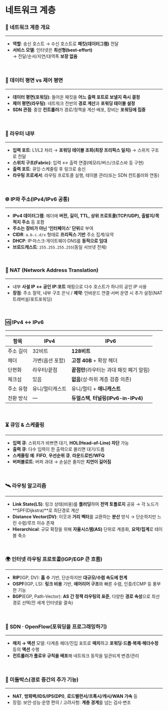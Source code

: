 # 네트워크 계층

### 📝 네트워크 계층 개요

---

- **역할**: 송신 호스트 → 수신 호스트로 **패킷(데이터그램)** 전달
- **서비스 모델**: 인터넷은 **최선형(best-effort)**  
  → 전달/순서/지연/대역폭 **보장 없음**

<br/>

### 🔀 데이터 평면 vs 제어 평면

---

- **데이터 평면(포워딩)**: 들어온 패킷을 **어느 출력 포트로 보낼지 즉시 결정**
- **제어 평면(라우팅)**: 네트워크 전반의 **경로 계산**과 **포워딩 테이블 설정**
- **SDN 관점**: 중앙 **컨트롤러**가 경로/정책을 계산·배포, 장비는 **포워딩에 집중**

<br/>

### 🧱 라우터 내부

---

- **입력 포트**: L1/L2 처리 → **포워딩 테이블 조회(최장 프리픽스 일치)** → 스위치 구조로 전달  
- **스위치 구조(Fabric)**: 입력 ↔ 출력 연결(메모리/버스/크로스바 등 구현)
- **출력 포트**: 큐잉·스케줄링 후 링크로 송신
- **라우팅 프로세서**: 라우팅 프로토콜 실행, 테이블 관리(또는 SDN 컨트롤러와 연동)

<br/>

### 🌐 IP와 주소(IPv4/IPv6 공통)

---

- **IPv4 데이터그램**: 헤더에 **버전, 길이, TTL, 상위 프로토콜(TCP/UDP), 출발지/목적지 주소** 등 포함  
- **주소는 장비가 아닌 ‘인터페이스’ 단위**로 부여
- **CIDR**: `a.b.c.d/x` 형태로 **프리픽스 기반** 주소 집계/요약
- **DHCP**: IP·마스크·게이트웨이·DNS를 **동적으로 임대**
- **브로드캐스트**: `255.255.255.255`(동일 서브넷 전체)

<br/>

### 🔁 NAT (Network Address Translation)

---

- 내부 **사설 IP ↔ 공인 IP:포트** 매핑으로 다수 호스트가 하나의 공인 IP 사용  
- **장점**: 주소 절약, 내부 구조 은닉 / **제약**: 인바운드 연결·서버 운영 시 추가 설정(NAT 트래버설/포트포워딩)

<br/>

### 🆚 IPv4 ↔ IPv6

---

| 항목        | IPv4                 | IPv6                                   |
|-------------|----------------------|-----------------------------------------|
| 주소 길이   | 32비트               | **128비트**                             |
| 헤더        | 가변(옵션 포함)      | **고정 40B** + 확장 헤더                |
| 단편화      | 라우터/끝점           | **끝점만**(라우터는 과대 패킷 폐기 알림) |
| 체크섬      | 있음                 | **없음**(상·하위 계층 검증 의존)        |
| 주소 유형   | 유니/멀티캐스트      | 유니/멀티 + **애니캐스트**              |
| 전환 방식   | —                    | **듀얼스택**, **터널링(IPv6-in-IPv4)**   |

<br/>

### ⏳ 큐잉 & 스케줄링

---

- **입력 큐**: 스위치가 바쁘면 대기, **HOL(Head-of-Line) 차단** 가능  
- **출력 큐**: 다수 입력이 한 출력으로 몰리면 대기/드롭  
- **스케줄링 예**: **FIFO**, **우선순위 큐**, **라운드로빈/WFQ**  
- **버퍼블로트**: 버퍼 과대 → 손실은 줄지만 **지연이 길어짐**

<br/>

### 🛰️ 라우팅 알고리즘

---

- **Link State(LS)**: 링크 상태(비용)를 **플러딩**하여 **전역 토폴로지** 공유 → 각 노드가 **SPF(Dijkstra)**로 최단경로 계산  
- **Distance Vector(DV)**: 이웃과 **거리 벡터**를 교환하는 **분산** 방식 → 단순하지만 느린 수렴/루프 이슈 존재  
- **Hierarchical**: 규모 확장을 위해 **자율시스템(AS)** 단위로 계층화, **요약/집계**로 테이블 축소

<br/>

### 🌍 인터넷 라우팅 프로토콜(IGP/EGP 큰 흐름)

---

- **RIP**(IGP, DV): **홉 수** 기반, 단순하지만 **대규모/수렴 속도에 한계**  
- **OSPF**(IGP, LS): **링크 비용** 기반, **에어리어 구조**와 빠른 수렴, 인증/ECMP 등 풍부한 기능  
- **BGP**(EGP, Path-Vector): **AS 간 정책 라우팅의 표준**, 다양한 **경로 속성**으로 최선 경로 선택(전 세계 인터넷을 결속)

<br/>

### 🧠 SDN · OpenFlow(포워딩을 프로그래밍하기)

---

- **매치 → 액션** 모델: 다계층 헤더/진입 포트로 **매치**하고 **포워딩·드롭·복제·헤더수정** 등의 **액션** 수행  
- **컨트롤러가 플로우 규칙을 배포**해 네트워크 동작을 일관되게 변경/관리

<br/>

### 🧳 미들박스(경로 중간의 추가 기능)

---

- **NAT**, **방화벽/IDS/IPS(DPI)**, **로드밸런서/프록시/캐시/WAN 가속** 등  
- 장점: 보안·성능·운영 편의 / 고려사항: **계층 경계**를 넘는 검사·변조

